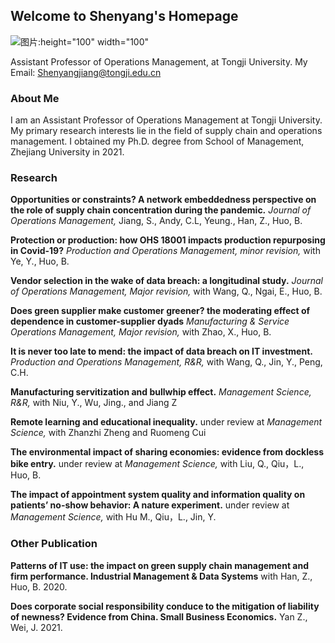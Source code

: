## Welcome to Shenyang's Homepage

![图片:height="100" width="100"](https://user-images.githubusercontent.com/106462349/210160681-06b07a8e-5d54-4924-a76b-bfcbb7327b8e.png) 


Assistant Professor of Operations Management, at Tongji University.
My Email: Shenyangjiang@tongji.edu.cn 

### About Me
I am an Assistant Professor of Operations Management at Tongji University. My primary research interests lie in the field of supply chain and operations management. I obtained my Ph.D. degree from School of Management, Zhejiang University in 2021.

### Research

**Opportunities or constraints? A network embeddedness perspective on the role of supply chain concentration during the pandemic.** _Journal of Operations Management,_ Jiang, S., Andy, C.L, Yeung., Han, Z., Huo, B.

**Protection or production: how OHS 18001 impacts production repurposing in Covid-19?** _Production and Operations Management, minor revision,_ with Ye, Y., Huo, B.

**Vendor selection in the wake of data breach: a longitudinal study.** _Journal of Operations Management, Major revision,_ with Wang, Q., Ngai, E., Huo, B.

**Does green supplier make customer greener? the moderating effect of dependence in customer-supplier dyads** _Manufacturing & Service Operations Management, Major revision,_ with Zhao, X., Huo, B.

**It is never too late to mend: the impact of data breach on IT investment.** _Production and Operations Management, R&R,_ with Wang, Q., Jin, Y., Peng, C.H.

**Manufacturing servitization and bullwhip effect.** _Management Science, R&R,_ with Niu, Y., Wu, Jing., and Jiang Z

**Remote learning and educational inequality.** under review at _Management Science,_ with Zhanzhi Zheng and Ruomeng Cui

**The environmental impact of sharing economies: evidence from dockless bike entry.** under review at _Management Science,_ with Liu, Q., Qiu，L., Huo, B.

**The impact of appointment system quality and information quality on patients’ no-show behavior: A nature experiment.** under review at _Management Science,_ with Hu M., Qiu，L., Jin, Y.


### Other Publication

**Patterns of IT use: the impact on green supply chain management and firm performance. Industrial Management & Data Systems** with Han, Z., Huo, B. 2020.

**Does corporate social responsibility conduce to the mitigation of liability of newness? Evidence from China. Small Business Economics.** Yan Z., Wei, J. 2021.


